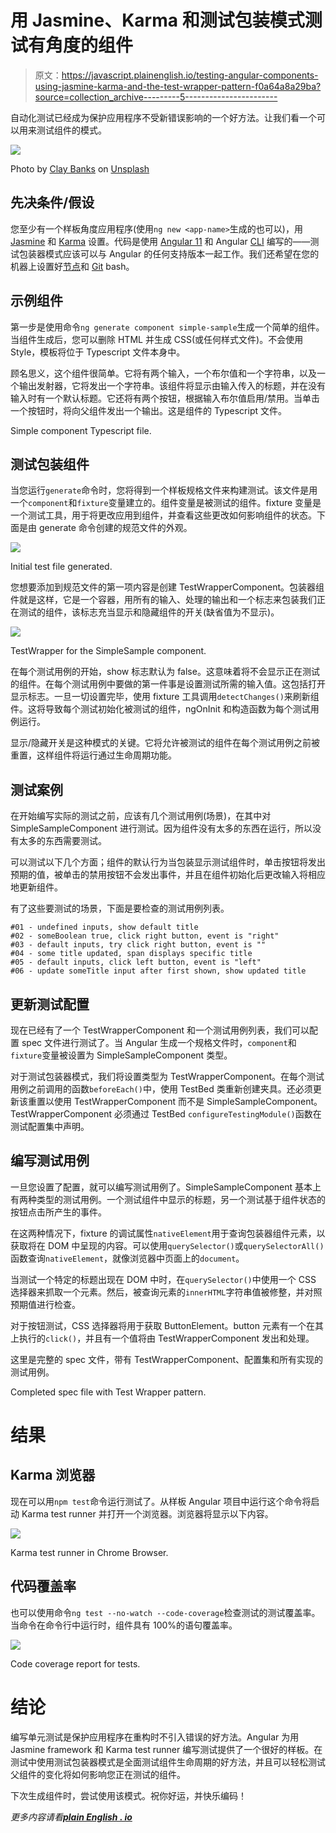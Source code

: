 # 用 Jasmine、Karma 和测试包装模式测试有角度的组件

> 原文：<https://javascript.plainenglish.io/testing-angular-components-using-jasmine-karma-and-the-test-wrapper-pattern-f0a64a8a29ba?source=collection_archive---------5----------------------->

自动化测试已经成为保护应用程序不受新错误影响的一个好方法。让我们看一个可以用来测试组件的模式。

![](img/bb2bbeece05fcd8b464ea19bcd3faf90.png)

Photo by [Clay Banks](https://unsplash.com/@claybanks?utm_source=medium&utm_medium=referral) on [Unsplash](https://unsplash.com?utm_source=medium&utm_medium=referral)

## 先决条件/假设

您至少有一个样板角度应用程序(使用`ng new <app-name>`生成的也可以)，用 [Jasmine](https://jasmine.github.io/) 和 [Karma](https://karma-runner.github.io/latest/index.html) 设置。代码是使用 [Angular 11](https://v11.angular.io/docs) 和 Angular [CLI](https://angular.io/cli) 编写的——测试包装器模式应该可以与 Angular 的任何支持版本一起工作。我们还希望在您的机器上设置好[节点](https://nodejs.org/en/)和 [Git](https://git-scm.com/downloads) bash。

## 示例组件

第一步是使用命令`ng generate component simple-sample`生成一个简单的组件。当组件生成后，您可以删除 HTML 并生成 CSS(或任何样式文件)。不会使用 Style，模板将位于 Typescript 文件本身中。

顾名思义，这个组件很简单。它将有两个输入，一个布尔值和一个字符串，以及一个输出发射器，它将发出一个字符串。该组件将显示由输入传入的标题，并在没有输入时有一个默认标题。它还将有两个按钮，根据输入布尔值启用/禁用。当单击一个按钮时，将向父组件发出一个输出。这是组件的 Typescript 文件。

Simple component Typescript file.

## 测试包装组件

当您运行`generate`命令时，您将得到一个样板规格文件来构建测试。该文件是用一个`component`和`fixture`变量建立的。组件变量是被测试的组件。fixture 变量是一个测试工具，用于将更改应用到组件，并查看这些更改如何影响组件的状态。下面是由 generate 命令创建的规范文件的外观。

![](img/18c43837b85b9afa65a5aba4581d9e13.png)

Initial test file generated.

您想要添加到规范文件的第一项内容是创建 TestWrapperComponent。包装器组件就是这样，它是一个容器，用所有的输入、处理的输出和一个标志来包装我们正在测试的组件，该标志充当显示和隐藏组件的开关(缺省值为不显示)。

![](img/e341a40ccd5e8a3823c83c66d0de8914.png)

TestWrapper for the SimpleSample component.

在每个测试用例的开始，show 标志默认为 false。这意味着将不会显示正在测试的组件。在每个测试用例中要做的第一件事是设置测试所需的输入值。这包括打开显示标志。一旦一切设置完毕，使用 fixture 工具调用`detectChanges()`来刷新组件。这将导致每个测试初始化被测试的组件，ngOnInit 和构造函数为每个测试用例运行。

显示/隐藏开关是这种模式的关键。它将允许被测试的组件在每个测试用例之前被重置，这样组件将运行通过生命周期功能。

## 测试案例

在开始编写实际的测试之前，应该有几个测试用例(场景)，在其中对 SimpleSampleComponent 进行测试。因为组件没有太多的东西在运行，所以没有太多的东西需要测试。

可以测试以下几个方面；组件的默认行为当包装显示测试组件时，单击按钮将发出预期的值，被单击的禁用按钮不会发出事件，并且在组件初始化后更改输入将相应地更新组件。

有了这些要测试的场景，下面是要检查的测试用例列表。

```
#01 - undefined inputs, show default title
#02 - someBoolean true, click right button, event is "right"
#03 - default inputs, try click right button, event is ""
#04 - some title updated, span displays specific title
#05 - default inputs, click left button, event is "left"
#06 - update someTitle input after first shown, show updated title
```

## 更新测试配置

现在已经有了一个 TestWrapperComponent 和一个测试用例列表，我们可以配置 spec 文件进行测试了。当 Angular 生成一个规格文件时，`component`和`fixture`变量被设置为 SimpleSampleComponent 类型。

对于测试包装器模式，我们将设置类型为 TestWrapperComponent。在每个测试用例之前调用的函数`beforeEach()`中，使用 TestBed 类重新创建夹具。还必须更新该重置以使用 TestWrapperComponent 而不是 SimpleSampleComponent。TestWrapperComponent 必须通过 TestBed `configureTestingModule()`函数在测试配置集中声明。

## 编写测试用例

一旦您设置了配置，就可以编写测试用例了。SimpleSampleComponent 基本上有两种类型的测试用例。一个测试组件中显示的标题，另一个测试基于组件状态的按钮点击所产生的事件。

在这两种情况下，fixture 的调试属性`nativeElement`用于查询包装器组件元素，以获取将在 DOM 中呈现的内容。可以使用`querySelector()`或`querySelectorAll()`函数查询`nativeElement`，就像浏览器中页面上的`document`。

当测试一个特定的标题出现在 DOM 中时，在`querySelector()`中使用一个 CSS 选择器来抓取一个元素。然后，被查询元素的`innerHTML`字符串值被修整，并对照预期值进行检查。

对于按钮测试，CSS 选择器将用于获取 ButtonElement。button 元素有一个在其上执行的`click()`，并且有一个值将由 TestWrapperComponent 发出和处理。

这里是完整的 spec 文件，带有 TestWrapperComponent、配置集和所有实现的测试用例。

Completed spec file with Test Wrapper pattern.

# 结果

## Karma 浏览器

现在可以用`npm test`命令运行测试了。从样板 Angular 项目中运行这个命令将启动 Karma test runner 并打开一个浏览器。浏览器将显示以下内容。

![](img/36899c0500afd90be4d58917d19f8664.png)

Karma test runner in Chrome Browser.

## 代码覆盖率

也可以使用命令`ng test --no-watch --code-coverage`检查测试的测试覆盖率。当命令在命令行中运行时，组件具有 100%的语句覆盖率。

![](img/64de74ec313a60f154fbf6940d1bc868.png)

Code coverage report for tests.

# 结论

编写单元测试是保护应用程序在重构时不引入错误的好方法。Angular 为用 Jasmine framework 和 Karma test runner 编写测试提供了一个很好的样板。在测试中使用测试包装器模式是全面测试组件生命周期的好方法，并且可以轻松测试父组件的变化将如何影响您正在测试的组件。

下次生成组件时，尝试使用该模式。祝你好运，并快乐编码！

*更多内容请看*[***plain English . io***](http://plainenglish.io)